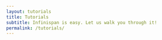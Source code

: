 ```yaml
---
layout: tutorials
title: Tutorials
subtitle: Infinispan is easy. Let us walk you through it!
permalink: /tutorials/
---
```


